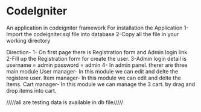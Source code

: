 CodeIgniter
===========

An application in codeigniter framework
For installation the Application
1-Import the codeigniter.sql file into database
2-Copy all the file in your working directory

Direction-
1- On first page there is Registration form and Admin login link.\
2-Fill up the Registration form for create the user.
3-Admin login detail is
  username = admin
  password = admin
4- In admin panel. therer are three main module
  User manager- In this module we can edit and delte the registere user.
  Item manager- In this module we can edit and delte the Items.
  Cart manager- In this module we can manage the 3 cart. by drag and drop items into cart.
  
  
  /////all are testing data is available in db file/////
